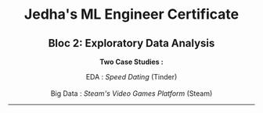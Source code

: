 <h1 align="center">Jedha's ML Engineer Certificate</h1>
<h2 align="center">Bloc 2: Exploratory Data Analysis</h2>

<p align="center"><strong>Two Case Studies :</strong></p>

<p align="center">EDA : <em>Speed Dating</em> (Tinder)<br><br>
Big Data : <em>Steam's Video Games Platform</em> (Steam)</p>

---
